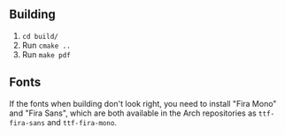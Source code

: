 ## Building

1. `cd build/`
2. Run `cmake ..`
3. Run `make pdf`

## Fonts

If the fonts when building don't look right, you need to install "Fira Mono"
and "Fira Sans", which are both available in the Arch repositories as
`ttf-fira-sans` and `ttf-fira-mono`.
